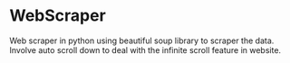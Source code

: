 # WebScraper
Web scraper in python using beautiful soup library to scraper the data.<br />
Involve auto scroll down to deal with the infinite scroll feature in website.<br />
